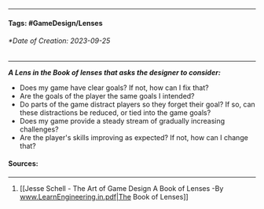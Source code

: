 __________________________________________________________________________
#### **Tags:** #GameDesign/Lenses  
###### *Date of Creation: 2023-09-25
__________________________________________________________________________

***A Lens in the Book of lenses that asks the designer to consider:***
- Does my game have clear goals? If not, how can I fix that?
- Are the goals of the player the same goals I intended?
- Do parts of the game distract players so they forget their goal? If so, can these distractions be reduced, or tied into the game goals?
- Does my game provide a steady stream of gradually increasing challenges?
- Are the player's skills improving as expected? If not, how can I change that?
#### Sources:
__________________________________________________________________________
1. [[Jesse Schell - The Art of Game Design A Book of Lenses -By www.LearnEngineering.in.pdf|The Book of Lenses]]
